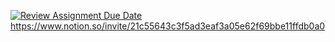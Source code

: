 [![Review Assignment Due Date](https://classroom.github.com/assets/deadline-readme-button-24ddc0f5d75046c5622901739e7c5dd533143b0c8e959d652212380cedb1ea36.svg)](https://classroom.github.com/a/-0SayETg)
https://www.notion.so/invite/21c55643c3f5ad3eaf3a05e62f69bbe11ffdb0a0
